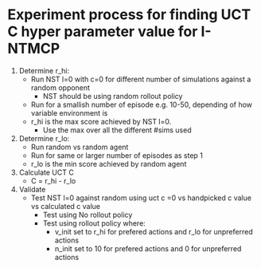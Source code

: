 # Experiment process for finding UCT C hyper parameter value for I-NTMCP

1. Determine r_hi:
   - Run NST l=0 with c=0 for different number of simulations against a random opponent
     - NST should be using random rollout policy
   - Run for a smallish number of episode e.g. 10-50, depending of how variable environment is
   - r_hi is the max score achieved by NST l=0.
     - Use the max over all the different #sims used
2. Determine r_lo:
   - Run random vs random agent
   - Run for same or larger number of episodes as step 1
   - r_lo is the min score achieved by random agent
3. Calculate UCT C
   - C = r_hi - r_lo
4. Validate
   - Test NST l=0 against random using uct c =0 vs handpicked c value vs calculated c value
     - Test using No rollout policy
     - Test using rollout policy where:
       - v_init set to r_hi for prefered actions and r_lo for unpreferred actions
       - n_init set to 10 for prefered actions and 0 for unpreferred actions
